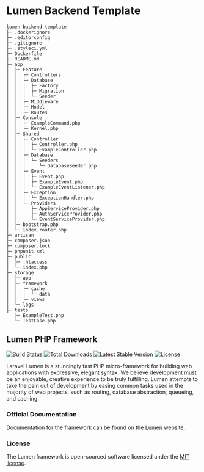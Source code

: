 # Lumen Backend Template

```
lumen-backend-template
├─ .dockerignore
├─ .editorconfig
├─ .gitignore
├─ .styleci.yml
├─ Dockerfile
├─ README.md
├─ app
│  ├─ Feature
│  │  ├─ Controllers
│  │  ├─ Database
│  │  │  ├─ Factory
│  │  │  ├─ Migration
│  │  │  └─ Seeder
│  │  ├─ Middleware
│  │  ├─ Model
│  │  └─ Routes
│  ├─ Console
│  │  ├─ ExampleCommand.php
│  │  └─ Kernel.php
│  ├─ Shared
│  │  ├─ Controller
│  │  │  ├─ Controller.php
│  │  │  └─ ExampleController.php
│  │  ├─ Database
│  │  │  └─ Seeders
│  │  │     └─ DatabaseSeeder.php
│  │  ├─ Event
│  │  │  ├─ Event.php
│  │  │  ├─ ExampleEvent.php
│  │  │  └─ ExampleEventListener.php
│  │  ├─ Exception
│  │  │  └─ ExceptionHandler.php
│  │  └─ Providers
│  │     ├─ AppServiceProvider.php
│  │     ├─ AuthServiceProvider.php
│  │     └─ EventServiceProvider.php
│  ├─ bootstrap.php
│  └─ index.router.php
├─ artisan
├─ composer.json
├─ composer.lock
├─ phpunit.xml
├─ public
│  ├─ .htaccess
│  └─ index.php
├─ storage
│  ├─ app
│  ├─ framework
│  │  ├─ cache
│  │  │  └─ data
│  │  └─ views
│  └─ logs
├─ tests
   ├─ ExampleTest.php
   └─ TestCase.php

```

## Lumen PHP Framework

[![Build Status](https://travis-ci.org/laravel/lumen-framework.svg)](https://travis-ci.org/laravel/lumen-framework)
[![Total Downloads](https://img.shields.io/packagist/dt/laravel/framework)](https://packagist.org/packages/laravel/lumen-framework)
[![Latest Stable Version](https://img.shields.io/packagist/v/laravel/framework)](https://packagist.org/packages/laravel/lumen-framework)
[![License](https://img.shields.io/packagist/l/laravel/framework)](https://packagist.org/packages/laravel/lumen-framework)

Laravel Lumen is a stunningly fast PHP micro-framework for building web applications with expressive, elegant syntax. We believe development must be an enjoyable, creative experience to be truly fulfilling. Lumen attempts to take the pain out of development by easing common tasks used in the majority of web projects, such as routing, database abstraction, queueing, and caching.

### Official Documentation

Documentation for the framework can be found on the [Lumen website](https://lumen.laravel.com/docs).


### License

The Lumen framework is open-sourced software licensed under the [MIT license](https://opensource.org/licenses/MIT).
